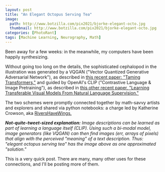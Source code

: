 ```yaml
---
layout: post
title: "An Elegant Octopus Serving Tea"
image:
  path: http://www.botzilla.com/pix2021/bjorke-elegant-octo.jpg
  thumbnail: http://www.botzilla.com/pix2021/bjorke-elegant-octo.jpg
categories: [PhotoRant]
tags: [Machine Learning, Neurography, Math]
---
```


Been away for a few weeks: in the meanwhile, my computers have been happily synthesizing.

<!--more-->

Without going too long on the details, the sophisticated cephalopod in the illustration was generated by a VQGAN ("Vector Quantized Generative Adversarial Network"), as described in <a href="https://compvis.github.io/taming-transformers/">this recent paper: "Taming Transformers,"</a> and guided by OpenAI's CLIP ("Contrastive Language & Image Pretraining"), as described in <a href="https://arxiv.org/abs/2103.00020">this other recent paper, "Learning Transferable Visual Models From Natural Language Supervision."</a>

The two schemes were promptly connected together by math-savvy artists and explorers and shared via python notebooks: a charge led by Katherine Crowson, aka <a href="https://twitter.com/rivershavewings?lang=en">RiversHaveWings.</a>

<i><b>Not-quite-tweet-sized explanation:</b> Image descriptions can be learned as part of learning a language itself (CLIP). Using such a bi-modal model, image generators (like VQGAN) can then find images (err, arrays of pixels) that align with the perceived "meaning" of a text description. Thus: "elegant octopus serving tea" has the image above as one approximated "solution."</i>

This is a very quick post. There are many, many other uses for these connections, and I'll be posting more of them.


